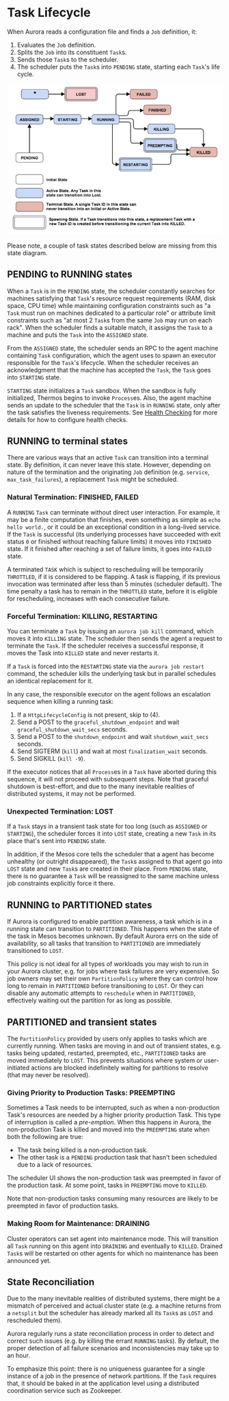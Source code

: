 # Task Lifecycle

When Aurora reads a configuration file and finds a `Job` definition, it:

1.  Evaluates the `Job` definition.
2.  Splits the `Job` into its constituent `Task`s.
3.  Sends those `Task`s to the scheduler.
4.  The scheduler puts the `Task`s into `PENDING` state, starting each
    `Task`'s life cycle.


![Life of a task](../images/lifeofatask.png)

Please note, a couple of task states described below are missing from
this state diagram.


## PENDING to RUNNING states

When a `Task` is in the `PENDING` state, the scheduler constantly
searches for machines satisfying that `Task`'s resource request
requirements (RAM, disk space, CPU time) while maintaining configuration
constraints such as "a `Task` must run on machines  dedicated  to a
particular role" or attribute limit constraints such as "at most 2
`Task`s from the same `Job` may run on each rack". When the scheduler
finds a suitable match, it assigns the `Task` to a machine and puts the
`Task` into the `ASSIGNED` state.

From the `ASSIGNED` state, the scheduler sends an RPC to the agent
machine containing `Task` configuration, which the agent uses to spawn
an executor responsible for the `Task`'s lifecycle. When the scheduler
receives an acknowledgment that the machine has accepted the `Task`,
the `Task` goes into `STARTING` state.

`STARTING` state initializes a `Task` sandbox. When the sandbox is fully
initialized, Thermos begins to invoke `Process`es. Also, the agent
machine sends an update to the scheduler that the `Task` is
in `RUNNING` state, only after the task satisfies the liveness requirements.
See [Health Checking](../features/services#health-checking) for more details
for how to configure health checks.



## RUNNING to terminal states

There are various ways that an active `Task` can transition into a terminal
state. By definition, it can never leave this state. However, depending on
nature of the termination and the originating `Job` definition
(e.g. `service`, `max_task_failures`), a replacement `Task` might be
scheduled.

### Natural Termination: FINISHED, FAILED

A `RUNNING` `Task` can terminate without direct user interaction. For
example, it may be a finite computation that finishes, even something as
simple as `echo hello world.`, or it could be an exceptional condition in
a long-lived service. If the `Task` is successful (its underlying
processes have succeeded with exit status `0` or finished without
reaching failure limits) it moves into `FINISHED` state. If it finished
after reaching a set of failure limits, it goes into `FAILED` state.

A terminated `TASK` which is subject to rescheduling will be temporarily
`THROTTLED`, if it is considered to be flapping. A task is flapping, if its
previous invocation was terminated after less than 5 minutes (scheduler
default). The time penalty a task has to remain in the `THROTTLED` state,
before it is eligible for rescheduling, increases with each consecutive
failure.

### Forceful Termination: KILLING, RESTARTING

You can terminate a `Task` by issuing an `aurora job kill` command, which
moves it into `KILLING` state. The scheduler then sends the agent a
request to terminate the `Task`. If the scheduler receives a successful
response, it moves the Task into `KILLED` state and never restarts it.

If a `Task` is forced into the `RESTARTING` state via the `aurora job restart`
command, the scheduler kills the underlying task but in parallel schedules
an identical replacement for it.

In any case, the responsible executor on the agent follows an escalation
sequence when killing a running task:

  1. If a `HttpLifecycleConfig` is not present, skip to (4).
  2. Send a POST to the `graceful_shutdown_endpoint` and wait
  `graceful_shutdown_wait_secs` seconds.
  3. Send a POST to the `shutdown_endpoint` and wait
  `shutdown_wait_secs` seconds.
  4. Send SIGTERM (`kill`) and wait at most `finalization_wait` seconds.
  5. Send SIGKILL (`kill -9`).

If the executor notices that all `Process`es in a `Task` have aborted
during this sequence, it will not proceed with subsequent steps.
Note that graceful shutdown is best-effort, and due to the many
inevitable realities of distributed systems, it may not be performed.

### Unexpected Termination: LOST

If a `Task` stays in a transient task state for too long (such as `ASSIGNED`
or `STARTING`), the scheduler forces it into `LOST` state, creating a new
`Task` in its place that's sent into `PENDING` state.

In addition, if the Mesos core tells the scheduler that a agent has
become unhealthy (or outright disappeared), the `Task`s assigned to that
agent go into `LOST` state and new `Task`s are created in their place.
From `PENDING` state, there is no guarantee a `Task` will be reassigned
to the same machine unless job constraints explicitly force it there.


## RUNNING to PARTITIONED states
If Aurora is configured to enable partition awareness, a task which is in a
running state can transition to `PARTITIONED`. This happens when the state
of the task in Mesos becomes unknown. By default Aurora errs on the side of
availability, so all tasks that transition to `PARTITIONED` are immediately
transitioned to `LOST`.

This policy is not ideal for all types of workloads you may wish to run in
your Aurora cluster, e.g. for jobs where task failures are very expensive.
So job owners may set their own `PartitionPolicy` where they can control
how long to remain in `PARTITIONED` before transitioning to `LOST`. Or they
can disable any automatic attempts to `reschedule` when in `PARTITIONED`,
effectively waiting out the partition for as long as possible.


## PARTITIONED and transient states
The `PartitionPolicy` provided by users only applies to tasks which are
currently running. When tasks are moving in and out of transient states,
e.g. tasks being updated, restarted, preempted, etc., `PARTITIONED` tasks
are moved immediately to `LOST`. This prevents situations where system
or user-initiated actions are blocked indefinitely waiting for partitions
to resolve (that may never be resolved).


### Giving Priority to Production Tasks: PREEMPTING

Sometimes a Task needs to be interrupted, such as when a non-production
Task's resources are needed by a higher priority production Task. This
type of interruption is called a *pre-emption*. When this happens in
Aurora, the non-production Task is killed and moved into
the `PREEMPTING` state  when both the following are true:

- The task being killed is a non-production task.
- The other task is a `PENDING` production task that hasn't been
  scheduled due to a lack of resources.

The scheduler UI shows the non-production task was preempted in favor of
the production task. At some point, tasks in `PREEMPTING` move to `KILLED`.

Note that non-production tasks consuming many resources are likely to be
preempted in favor of production tasks.

### Making Room for Maintenance: DRAINING

Cluster operators can set agent into maintenance mode. This will transition
all `Task` running on this agent into `DRAINING` and eventually to `KILLED`.
Drained `Task`s will be restarted on other agents for which no maintenance
has been announced yet.



## State Reconciliation

Due to the many inevitable realities of distributed systems, there might
be a mismatch of perceived and actual cluster state (e.g. a machine returns
from a `netsplit` but the scheduler has already marked all its `Task`s as
`LOST` and rescheduled them).

Aurora regularly runs a state reconciliation process in order to detect
and correct such issues (e.g. by killing the errant `RUNNING` tasks).
By default, the proper detection of all failure scenarios and inconsistencies
may take up to an hour.

To emphasize this point: there is no uniqueness guarantee for a single
instance of a job in the presence of network partitions. If the `Task`
requires that, it should be baked in at the application level using a
distributed coordination service such as Zookeeper.
